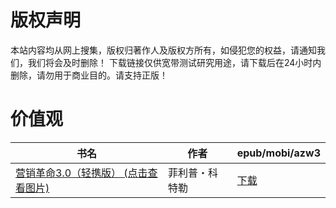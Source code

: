 # 版权声明

本站内容均从网上搜集，版权归著作人及版权方所有，如侵犯您的权益，请通知我们，我们将会及时删除！ 下载链接仅供宽带测试研究用途，请下载后在24小时内删除，请勿用于商业目的。请支持正版！

# 价值观

| 书名 | 作者 | epub/mobi/azw3 |
| --- | --- | --- |
| [营销革命3.0（轻携版） (点击查看图片)](https://www.dushupai.com/attachment/2024/06/08/efdb528ceea0024b.jpg) | 菲利普・科特勒 | [下载](https://url89.ctfile.com/f/31084289-1357046362-c6312f?p=8866) |
